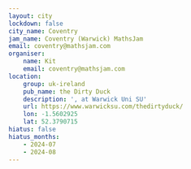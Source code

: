```yaml
---
layout: city
lockdown: false
city_name: Coventry
jam_name: Coventry (Warwick) MathsJam
email: coventry@mathsjam.com
organiser:
    name: Kit
    email: coventry@mathsjam.com
location:
    group: uk-ireland
    pub_name: the Dirty Duck
    description: ', at Warwick Uni SU'
    url: https://www.warwicksu.com/thedirtyduck/
    lon: -1.5602925
    lat: 52.3790715
hiatus: false
hiatus_months:
    - 2024-07
    - 2024-08    
---
```


